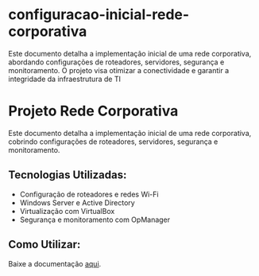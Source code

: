 # configuracao-inicial-rede-corporativa
Este documento detalha a implementação inicial de uma rede corporativa, abordando configurações de roteadores, servidores, segurança e monitoramento. O projeto visa otimizar a conectividade e garantir a integridade da infraestrutura de TI 
# Projeto Rede Corporativa

Este documento detalha a implementação inicial de uma rede corporativa, cobrindo configurações de roteadores, servidores, segurança e monitoramento.

## Tecnologias Utilizadas:
- Configuração de roteadores e redes Wi-Fi
- Windows Server e Active Directory
- Virtualização com VirtualBox
- Segurança e monitoramento com OpManager

## Como Utilizar:
Baixe a documentação [aqui](DOCUMENTAÇÃO%20projeto%20rede%20corporativa%20-%20Copiar.pdf).
